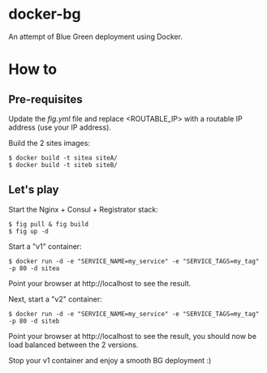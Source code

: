# docker-bg

An attempt of Blue Green deployment using Docker.


# How to

## Pre-requisites

Update the *fig.yml* file and replace <ROUTABLE_IP> with a routable IP address (use your IP address).

Build the 2 sites images:

````
$ docker build -t sitea siteA/
$ docker build -t siteb siteB/
````

## Let's play

Start the Nginx + Consul + Registrator stack:

````
$ fig pull & fig build
$ fig up -d
````

Start a "v1" container:

````
$ docker run -d -e "SERVICE_NAME=my_service" -e "SERVICE_TAGS=my_tag" -p 80 -d sitea
````

Point your browser at http://localhost to see the result.

Next, start a "v2" container:

````
$ docker run -d -e "SERVICE_NAME=my_service" -e "SERVICE_TAGS=my_tag" -p 80 -d siteb
````

Point your browser at http://localhost to see the result, you should now be load balanced between the 2 versions.

Stop your v1 container and enjoy a smooth BG deployment :)
